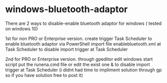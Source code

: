 # windows-bluetooth-adaptor

There are 2 ways to disable-enable bluetooth adaptor for windows ( tested on windows 10)


1st for non PRO or Enterprise version. create trigger Task Scheduler to enable bluetooth adaptor via PowerShell 
import file enablebluetooth.xml at Task Scheduler 
to disable import trigger at Task Scheduler 

2nd for PRO or Enterprise version. 
through gpeditor edit windows start script put the runena.cmd file or edit the exist one &  to disable import trigger at Task Scheduler (i didnt had time to impliment solution through gp so if you have solution free to post it)
